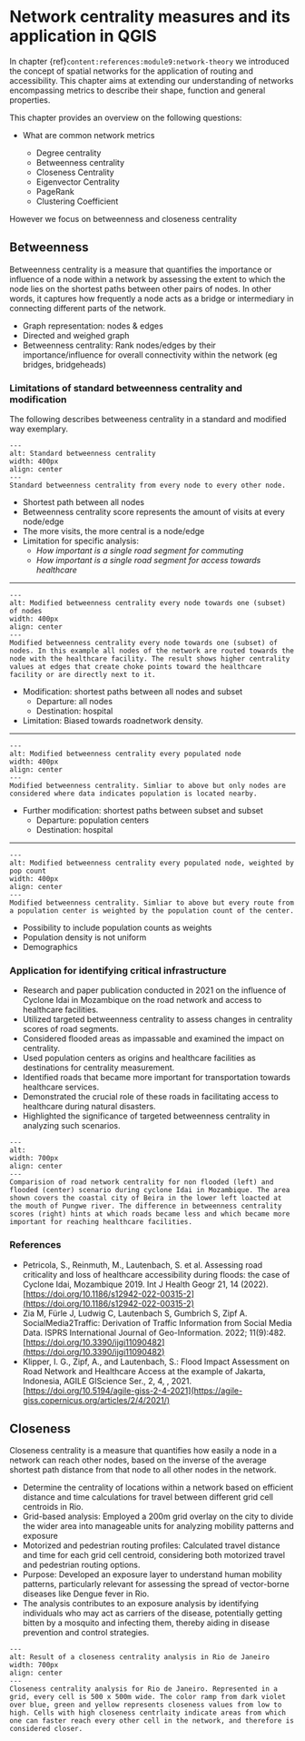 # Network centrality measures and its application in QGIS

In chapter {ref}`content:references:module9:network-theory` we introduced the concept of spatial networks for the application of routing and accessibility. This chapter aims at extending our understanding of networks encompassing metrics to describe their shape, function and general properties.

This chapter provides an overview on the following questions:

- What are common network metrics

  - Degree centrality
  - Betweenness centrality
  - Closeness Centrality
  - Eigenvector Centrality
  - PageRank
  - Clustering Coefficient

However we focus on betweenness and closeness centrality

## Betweenness


Betweenness centrality is a measure that quantifies the importance or influence of a node within a network by assessing the extent to which the node lies on the shortest paths between other pairs of nodes. In other words, it captures how frequently a node acts as a bridge or intermediary in connecting different parts of the network.

* Graph representation: nodes & edges
* Directed  and weighed graph
* Betweenness centrality: Rank nodes/edges by their importance/influence for overall connectivity within the network (eg bridges, bridgeheads)

### Limitations of standard betweenness centrality and modification


The following describes betweeness centrality in a standard and modified way exemplary.

```{figure} /fig/targeted_centrality06.png
---
alt: Standard betweenness centrality
width: 400px
align: center
---
Standard betweenness centrality from every node to every other node.
```

* Shortest path between all nodes
* Betweenness centrality score represents the amount of visits at every node/edge
* The more visits, the more central is a node/edge
* Limitation for specific analysis: 
  - _How important is a single road segment for commuting_
  - _How important is a single road segment for access towards healthcare_

---

```{figure} /fig/targeted_centrality05.png
---
alt: Modified betweenness centrality every node towards one (subset) of nodes
width: 400px
align: center
---
Modified betweenness centrality every node towards one (subset) of nodes. In this example all nodes of the network are routed towards the node with the healthcare facility. The result shows higher centrality values at edges that create choke points toward the healthcare facility or are directly next to it.
```

* Modification: shortest paths between all nodes and subset
  - Departure: all nodes
  - Destination: hospital
* Limitation: Biased towards roadnetwork density.

---

```{figure} /fig/targeted_centrality04.png
---
alt: Modified betweenness centrality every populated node
width: 400px
align: center
---
Modified betweenness centrality. Simliar to above but only nodes are considered where data indicates population is located nearby.
```

* Further modification: shortest paths between subset and subset
  - Departure: population centers
  - Destination: hospital

---

```{figure} /fig/targeted_centrality02.png
---
alt: Modified betweenness centrality every populated node, weighted by pop count
width: 400px
align: center
---
Modified betweenness centrality. Simliar to above but every route from a population center is weighted by the population count of the center.
```

* Possibility to include population counts as weights
* Population density is not uniform
* Demographics 



### Application for identifying critical infrastructure


* Research and paper publication conducted in 2021 on the influence of Cyclone Idai in Mozambique on the road network and access to healthcare facilities.
* Utilized targeted betweenness centrality to assess changes in centrality scores of road segments.
* Considered flooded areas as impassable and examined the impact on centrality.
* Used population centers as origins and healthcare facilities as destinations for centrality measurement.
* Identified roads that became more important for transportation towards healthcare services.
* Demonstrated the crucial role of these roads in facilitating access to healthcare during natural disasters.
* Highlighted the significance of targeted betweenness centrality in analyzing such scenarios.


```{figure} /fig/idai_centrality.png
---
alt: 
width: 700px
align: center
---
Comparision of road network centrality for non flooded (left) and flooded (center) scenario during cyclone Idai in Mozambique. The area shown covers the coastal city of Beira in the lower left loacted at the mouth of Pungwe river. The difference in betweenness centrality scores (right) hints at which roads became less and which became more important for reaching healthcare facilities.
```


### References

* Petricola, S., Reinmuth, M., Lautenbach, S. et al. Assessing road criticality and loss of healthcare accessibility during floods: the case of Cyclone Idai, Mozambique 2019. Int J Health Geogr 21, 14 (2022). [https://doi.org/10.1186/s12942-022-00315-2](https://doi.org/10.1186/s12942-022-00315-2)
* Zia M, Fürle J, Ludwig C, Lautenbach S, Gumbrich S, Zipf A. SocialMedia2Traffic: Derivation of Traffic Information from Social Media Data. ISPRS International Journal of Geo-Information. 2022; 11(9):482. [https://doi.org/10.3390/ijgi11090482](https://doi.org/10.3390/ijgi11090482)
* Klipper, I. G., Zipf, A., and Lautenbach, S.: Flood Impact Assessment on Road Network and Healthcare Access at the example of Jakarta, Indonesia, AGILE GIScience Ser., 2, 4, , 2021. [https://doi.org/10.5194/agile-giss-2-4-2021](https://agile-giss.copernicus.org/articles/2/4/2021/)


## Closeness

Closeness centrality is a measure that quantifies how easily a node in a network can reach other nodes, based on the inverse of the average shortest path distance from that node to all other nodes in the network.

* Determine the centrality of locations within a network based on efficient distance and time calculations for travel between different grid cell centroids in Rio.
* Grid-based analysis: Employed a 200m grid overlay on the city to divide the wider area into manageable units for analyzing mobility patterns and exposure
* Motorized and pedestrian routing profiles: Calculated travel distance and time for each grid cell centroid, considering both motorized travel and pedestrian routing options.
* Purpose: Developed an exposure layer to understand human mobility patterns, particularly relevant for assessing the spread of vector-borne diseases like Dengue fever in Rio.
* The analysis contributes to an exposure analysis by identifying individuals who may act as carriers of the disease, potentially getting bitten by a mosquito and infecting them, thereby aiding in disease prevention and control strategies.


```{figure} /fig/closeness_centrality_rio.png
---
alt: Result of a closeness centrality analysis in Rio de Janeiro 
width: 700px
align: center
---
Closeness centrality analysis for Rio de Janeiro. Represented in a grid, every cell is 500 x 500m wide. The color ramp from dark violet over blue, green and yellow represents closeness values from low to high. Cells with high closeness centrlaity indicate areas from which one can faster reach every other cell in the network, and therefore is considered closer.
```


